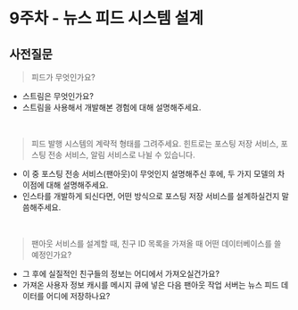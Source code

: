 # 9주차 - 뉴스 피드 시스템 설계

## 사전질문

> 피드가 무엇인가요?
  - 스트림은 무엇인가요?
  - 스트림을 사용해서 개발해본 경험에 대해 설명해주세요.

<br>

> 피드 발행 시스템의 계략적 형태를 그려주세요.
  힌트로는 포스팅 저장 서비스, 포스팅 전송 서비스, 알림 서비스로 나뉠 수 있습니다.
  - 이 중 포스팅 전송 서비스(팬아웃)이 무엇인지 설명해주신 후에, 두 가지 모델의 차이점에 대해 설명해주세요.
  - 인스타를 개발하게 되신다면, 어떤 방식으로 포스팅 저장 서비스를 설계하실건지 말씀해주세요.

<br>

> 팬아웃 서비스를 설계할 때, 친구 ID 목록을 가져올 때 어떤 데이터베이스를 쓸 예정인가요?
  - 그 후에 실질적인 친구들의 정보는 어디에서 가져오실건가요?       
  - 가져온 사용자 정보 캐시를 메시지 큐에 넣은 다음 팬아웃 작업 서버는 뉴스 피드 데이터를 어디에 저장하나요?
